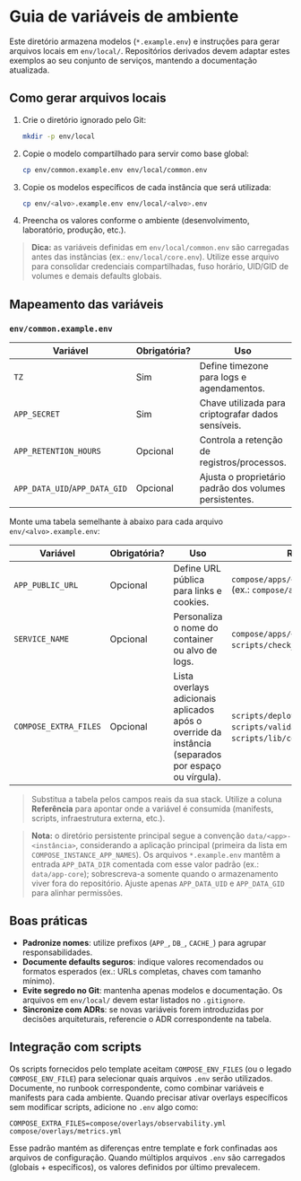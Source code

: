 # Guia de variáveis de ambiente

Este diretório armazena modelos (`*.example.env`) e instruções para gerar arquivos locais em `env/local/`. Repositórios derivados devem adaptar estes exemplos ao seu conjunto de serviços, mantendo a documentação atualizada.

## Como gerar arquivos locais

1. Crie o diretório ignorado pelo Git:
   ```bash
   mkdir -p env/local
   ```
2. Copie o modelo compartilhado para servir como base global:
   ```bash
   cp env/common.example.env env/local/common.env
   ```
3. Copie os modelos específicos de cada instância que será utilizada:
   ```bash
   cp env/<alvo>.example.env env/local/<alvo>.env
   ```
4. Preencha os valores conforme o ambiente (desenvolvimento, laboratório, produção, etc.).

> **Dica:** as variáveis definidas em `env/local/common.env` são carregadas antes das instâncias (ex.: `env/local/core.env`). Utilize esse arquivo para consolidar credenciais compartilhadas, fuso horário, UID/GID de volumes e demais defaults globais.

## Mapeamento das variáveis

### `env/common.example.env`

| Variável | Obrigatória? | Uso | Referência |
| --- | --- | --- | --- |
| `TZ` | Sim | Define timezone para logs e agendamentos. | `compose/base.yml`. |
| `APP_SECRET` | Sim | Chave utilizada para criptografar dados sensíveis. | `compose/base.yml`. |
| `APP_RETENTION_HOURS` | Opcional | Controla a retenção de registros/processos. | `compose/base.yml` e runbooks. |
| `APP_DATA_UID`/`APP_DATA_GID` | Opcional | Ajusta o proprietário padrão dos volumes persistentes. | `scripts/deploy_instance.sh`, `scripts/backup.sh`, `scripts/fix_permission_issues.sh`. |

Monte uma tabela semelhante à abaixo para cada arquivo `env/<alvo>.example.env`:

| Variável | Obrigatória? | Uso | Referência |
| --- | --- | --- | --- |
| `APP_PUBLIC_URL` | Opcional | Define URL pública para links e cookies. | `compose/apps/<app>/<instância>.yml` (ex.: `compose/apps/app/core.yml`). |
| `SERVICE_NAME` | Opcional | Personaliza o nome do container ou alvo de logs. | `compose/apps/<app>/<instância>.yml`, `scripts/check_health.sh`. |
| `COMPOSE_EXTRA_FILES` | Opcional | Lista overlays adicionais aplicados após o override da instância (separados por espaço ou vírgula). | `scripts/deploy_instance.sh`, `scripts/validate_compose.sh`, `scripts/lib/compose_defaults.sh`. |

> Substitua a tabela pelos campos reais da sua stack. Utilize a coluna **Referência** para apontar onde a variável é consumida (manifests, scripts, infraestrutura externa, etc.).

> **Nota:** o diretório persistente principal segue a convenção `data/<app>-<instância>`, considerando a aplicação principal (primeira da lista em `COMPOSE_INSTANCE_APP_NAMES`). Os arquivos `*.example.env` mantêm a entrada `APP_DATA_DIR` comentada com esse valor padrão (ex.: `data/app-core`); sobrescreva-a somente quando o armazenamento viver fora do repositório. Ajuste apenas `APP_DATA_UID` e `APP_DATA_GID` para alinhar permissões.

## Boas práticas

- **Padronize nomes**: utilize prefixos (`APP_`, `DB_`, `CACHE_`) para agrupar responsabilidades.
- **Documente defaults seguros**: indique valores recomendados ou formatos esperados (ex.: URLs completas, chaves com tamanho mínimo).
- **Evite segredo no Git**: mantenha apenas modelos e documentação. Os arquivos em `env/local/` devem estar listados no `.gitignore`.
- **Sincronize com ADRs**: se novas variáveis forem introduzidas por decisões arquiteturais, referencie o ADR correspondente na tabela.

## Integração com scripts

Os scripts fornecidos pelo template aceitam `COMPOSE_ENV_FILES` (ou o legado `COMPOSE_ENV_FILE`) para selecionar quais arquivos `.env` serão utilizados. Documente, no runbook correspondente, como combinar variáveis e manifests para cada ambiente. Quando precisar ativar overlays específicos sem modificar scripts, adicione no `.env` algo como:

```env
COMPOSE_EXTRA_FILES=compose/overlays/observability.yml compose/overlays/metrics.yml
```

Esse padrão mantém as diferenças entre template e fork confinadas aos arquivos de configuração. Quando múltiplos arquivos `.env` são carregados (globais + específicos), os valores definidos por último prevalecem.
